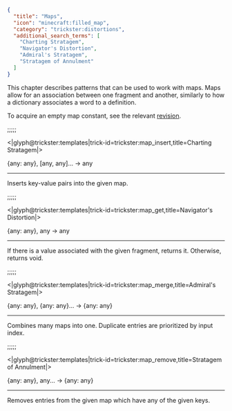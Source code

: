 ```json
{
  "title": "Maps",
  "icon": "minecraft:filled_map",
  "category": "trickster:distortions",
  "additional_search_terms": [
    "Charting Stratagem",
    "Navigator's Distortion",
    "Admiral's Stratagem",
    "Stratagem of Annulment"
  ]
}
```

This chapter describes patterns that can be used to work with maps. 
Maps allow for an association between one fragment and another, 
similarly to how a dictionary associates a word to a definition.


To acquire an empty map constant, see the relevant [revision](^trickster:constants#4).

;;;;;

<|glyph@trickster:templates|trick-id=trickster:map_insert,title=Charting Stratagem|>

{any: any}, [any, any]... -> any

---

Inserts key-value pairs into the given map.

;;;;;

<|glyph@trickster:templates|trick-id=trickster:map_get,title=Navigator's Distortion|>

{any: any}, any -> any

---

If there is a value associated with the given fragment, returns it. Otherwise, returns void.

;;;;;

<|glyph@trickster:templates|trick-id=trickster:map_merge,title=Admiral's Stratagem|>

{any: any}, {any: any}... -> {any: any}

---

Combines many maps into one. Duplicate entries are prioritized by input index.

;;;;;

<|glyph@trickster:templates|trick-id=trickster:map_remove,title=Stratagem of Annulment|>

{any: any}, any... -> {any: any}

---

Removes entries from the given map which have any of the given keys.
